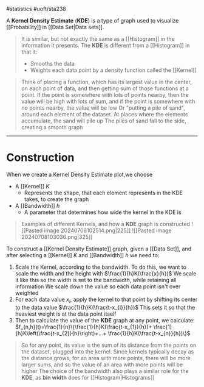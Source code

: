 #statistics 
#uoft/sta238 

A **Kernel Density Estimate** (**KDE**) is a type of graph used to visualize [[Probability]] in [[Data Set|Data sets]].

>It is similar, but not exactly the same as a [[Histogram]] in the information it presents.
>The **KDE** is different from a [[Histogram]] in that it:
>	- Smooths the data
>	- Weights each data point by a density function called the [[Kernel]]

>Think of placing a function, which has its largest value in the center, on each point of data, and then getting sum of those functions at a point.
>If the point is somewhere with lots of points nearby, then the value will be high with lots of sum, and if the point is somewhere with no points nearby, the value will be low
>Or "putting a pile of sand", around each element of the dataset. At places where the elements accumulate, the sand will pile up
>	The piles of sand fall to the side, creating a smooth graph


---
# Construction
When we create a Kernel Density Estimate plot,we choose
- A [[Kernel]] $K$
	- Represents the shape, that each element represents in the KDE takes, to create the graph
- A [[Bandwidth]] $h$
	- A parameter that determines how wide the kernel in the KDE is

> Examples of different Kernels, and how a **KDE** graph is constructed
> ![[Pasted image 20240708102514.png|225]] ![[Pasted image 20240708103036.png|325]]


To construct a [[Kernel Density Estimate]] graph, given a [[Data Set]], and after selecting a [[Kernel]] $K$ and [[Bandwidth]] $h$ we need to:
1. Scale the Kernel, according to the bandwidth. To do this, we want to scale the width and the height with 
	$\frac{1}{h}K(\frac{x}{h})$
	We scale it like this so the width is set to the bandwidth, while retaining all information 
		We scale down the value so each data point isn't over weighted
2. For each data value $x_{i}$, apply the kernel to that point by shifting its center to the data value
	$\frac{1}{h}K(\frac{t-x_{i}}{h})$
		This sets it so that the heaviest weight is at the data point itself
3. Then to calculate the value of the **KDE** graph at any point, we calculate:
	$f_{n,h}(t)=\frac{1}{n}\{\frac{1}{h}K(\frac{t-x_{1}}{h})+ \frac{1}{h}K\left(\frac{t-x_{2}}{h}\right)+...+ \frac{1}{h}K(\frac{t-x_{n}}{h})\}$    

> So for any point, its value is the sum of its distance from the points on the dataset, plugged into the kernel.
> Since kernels typically decay as the distance grows, for an area with more points, there will be more larger sums, and so the value of an area with more points will be higher
> The choice of the bandwidth also plays a similar role for the **KDE**, as **bin width** does for [[Histogram|Histograms]]